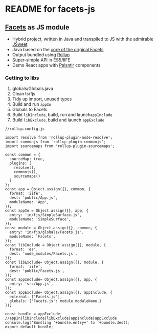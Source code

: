 # README for facets-js

## [Facets](doc/Facets.pdf) as JS module

- Hybrid project, written in Java and transpiled to JS 
with the admirable [JSweet](http://www.jsweet.org
) 
- Java based on the [core of the original Facets](https://github.com/dimwight/Facets/tree/master/Facets/facets/core)
- Output bundled using [Rollup](https://rollupjs.org 
)
- Super-simple API in ES5/IIFE 
- Demo React apps with [Palantir](https://github.com/palantir/blueprint 
) components
### Getting to libs
1. globals/Globals.java
2. Clean ts/fjs
1. Tidy up import, unused types   
1. Build and run `appIn`
1. Globals to Facets 
1. Build `libInclude`, build, run and launch`appInclude`
1. Build `libExclude`, build and launch `appExclude` 

 ```
 //rollup.config.js
 
 import resolve from 'rollup-plugin-node-resolve';
 import commonjs from 'rollup-plugin-commonjs';
 import sourcemaps from 'rollup-plugin-sourcemaps';
 
 const common = {
   sourceMap: true,
   plugins: [
     resolve(),
     commonjs(),
     sourcemaps()
   ]
 };
 const app = Object.assign({}, common, {
   format: 'iife',
   dest: 'public/App.js',
   moduleName: 'App',
 });
 const appIn = Object.assign({}, app, {
   entry: 'in/fjs/SimpleSurface.js',
   moduleName: 'SimpleSurface',
 });
 const module = Object.assign({}, common, {
   entry: 'in/fjs/globals/Facets.js',
   moduleName: 'Facets',
 });
 const libInclude = Object.assign({}, module, {
   format: 'es',
   dest: 'node_modules/Facets.js',
 });
 const libExclude= Object.assign({}, module, {
   format: 'iife',
   dest: 'public/Facets.js',
 });
 const appInclude= Object.assign({}, app, {
   entry: 'src/App.js',
 });
 const appExclude= Object.assign({}, appInclude, {
   external: ['Facets.js'],
   globals: {'Facets.js': module.moduleName,}
 });
 
 const bundle = appExclude; //appIn|libInclude|libExclude|appInclude|appExclude
 console.log('Bundling '+bundle.entry+' to '+bundle.dest);
 export default bundle;